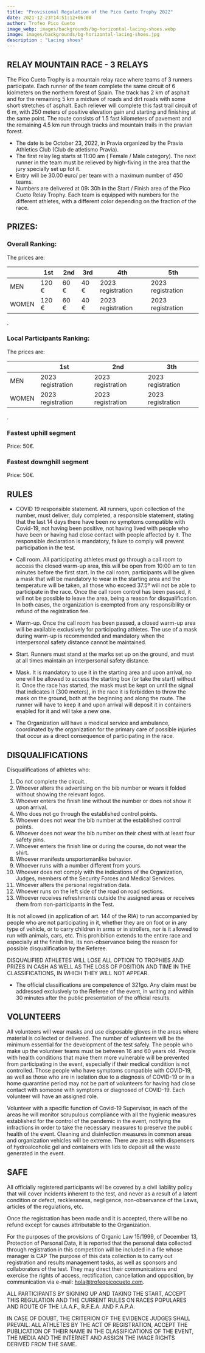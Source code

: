 ```yaml
---
title: "Provisional Regulation of the Pico Cueto Trophy 2022"
date: 2021-12-23T14:51:12+06:00
author: Trofeo Pico Cueto
image_webp: images/backgrounds/bg-horizontal-lacing-shoes.webp
image: images/backgrounds/bg-horizontal-lacing-shoes.jpg
description : "Lacing shoes"
---
```


## RELAY MOUNTAIN RACE - 3 RELAYS

The Pico Cueto Trophy is a mountain relay race where teams of 3 runners participate. Each runner of the team complete the same circuit of 6 kiolmeters on the northern forest of Spain. The track has 2 km of asphalt and for the remaining 5 km a mixture of roads and dirt roads with some short stretches of asphalt. Each reliever will complete this fast trail circuit of 6 m, with 250 meters of positive elevation gain and starting and finishing at the same point. The route consists of 1.5 fast kilometers of pavement and the remaining 4.5 km run through tracks and mountain trails in the pravian forest.

* The date is be October 23, 2022, in Pravia organized by the Pravia Athletics Club (Club de atletismo Pravia).
* The first relay leg starts st 11:00 am ( Female / Male category). The next runner in the team must be relieved by high-fiving in the area that the jury specially set up fot it. 
* Entry  will be 30.00 euro/ per team with a maximum number of 450 teams.
* Numbers are delivered at 09: 30h in the Start / Finish area of the Pico Cueto Relay Trophy.
Each team is equipped with numbers for the different athletes, with a different color depending on the fraction of the race.

## PRIZES:

###	Overall Ranking:

The prices are:

| | 1st | 2nd | 3rd | 4th | 5th | 
| --| -------- | -------- | -------- | -------- | -------- |    
| MEN | 120 €| 60 € | 40 € | 2023 registration | 2023 registration | 
| WOMEN | 120 € | 60 € | 40 € | 2023 registration | 2023 registration | 

.

###	Local Participants Ranking:

The prices are:
	
| | 1st | 2nd | 3th | 
| --| -------- | -------- | -------- |  
| MEN | 2023 registration | 2023 registration | 2023 registration |
| WOMEN | 2023 registration | 2023 registration | 2023 registration | 

.

###	Fastest uphill segment

Price: 50€.

###	Fastest downghill segment 

Price: 50€.


## RULES

* COVID 19 responsible statement. All runners, upon collection of the number, must deliver, duly completed, a responsible statement, stating that the last 14 days there have been no symptoms compatible with Covid-19, not having been positive, not having lived with people who have been or having had close contact with people affected by it. The responsible declaration is mandatory, failure to comply will prevent participation in the test.

* Call room. All participating athletes must go through a call room to access the closed warm-up area, this will be open from 10:00 am to ten minutes before the first start. In the call room, participants will be given a mask that will be mandatory to wear in the starting area and the temperature will be taken, all those who exceed 37.5º will not be able to participate in the race. Once the call room control has been passed, it will not be possible to leave the area, being a reason for disqualification. In both cases, the organization is exempted from any responsibility or refund of the registration fee.

* Warm-up. Once the call room has been passed, a closed warm-up area will be available exclusively for participating athletes. The use of a mask during warm-up is recommended and mandatory when the interpersonal safety distance cannot be maintained.

* Start. Runners must stand at the marks set up on the ground, and must at all times maintain an interpersonal safety distance.

* Mask. It is mandatory to use it in the starting area and upon arrival, no one will be allowed to access the starting box (or take the start) without it. Once the race has started, the mask must be kept on until the signal that indicates it (300 meters), in the race it is forbidden to throw the mask on the ground, both at the beginning and along the route. The runner will have to keep it and upon arrival will deposit it in containers enabled for it and will take a new one.

* The Organization will have a medical service and ambulance, coordinated by the organization for the primary care of possible injuries that occur as a direct consequence of participating in the race.

## DISQUALIFICATIONS

Disqualifications of athletes who:

1. Do not complete the circuit..
2. Whoever alters the advertising on the bib number or wears it folded without showing the relevant logos.
3. Whoever enters the finish line without the number or does not show it upon arrival.
4. Who does not go through the established control points.
5. Whoever does not wear the bib number at the established control points.
6. Whoever does not wear the bib number on their chest with at least four safety pins.
7. Whoever enters the finish line or during the course, do not wear the shirt.
8. Whoever manifests unsportsmanlike behavior.
9. Whoever runs with a number different from yours.
10. Whoever does not comply with the indications of the Organization, Judges, members of the Security Forces and Medical Services.
11. Whoever alters the personal registration data.
12. Whoever runs on the left side of the road on road sections.
13. Whoever receives refreshments outside the assigned areas or receives them from non-participants in the Test.

It is not allowed (in application of art. 144 of the RIA) to run accompanied by people who are not participating in it, whether they are on foot or in any type of vehicle, or to carry children in arms or in strollers, nor is it allowed to run with animals, cars, etc. This prohibition extends to the entire race and especially at the finish line, its non-observance being the reason for possible disqualification by the Referee.

DISQUALIFIED ATHLETES WILL LOSE ALL OPTION TO TROPHIES AND PRIZES IN CASH AS WELL AS THE LOSS OF POSITION AND TIME IN THE CLASSIFICATIONS, IN WHICH THEY WILL NOT APPEAR.

*  The official classifications are competence of 321go.
Any claim must be addressed exclusively to the Referee of the event, in writing and within 30 minutes after the public presentation of the official results.

## VOLUNTEERS  

All volunteers will wear masks and use disposable gloves in the areas where material is collected or delivered. The number of volunteers will be the minimum essential for the development of the test safely. The people who make up the volunteer teams must be between 16 and 60 years old. People with health conditions that make them more vulnerable will be prevented from participating in the event, especially if their medical condition is not controlled. Those people who have symptoms compatible with COVID-19, as well as those who are in isolation due to a diagnosis of COVID-19 or in a home quarantine period may not be part of volunteers for having had close contact with someone with symptoms or diagnosed of COVID-19. Each volunteer will have an assigned role.

Volunteer with a specific function of Covid-19 Supervisor, in each of the areas he will monitor scrupulous compliance with all the hygienic measures established for the control of the pandemic in the event, notifying the infractions in order to take the necessary measures to preserve the public health of the event. Cleaning and disinfection measures in common areas and organization vehicles will be extreme. There are areas with dispensers of hydroalcoholic gel and containers with lids to deposit all the waste generated in the event.

## SAFE

All officially registered participants will be covered by a civil liability policy that will cover incidents inherent to the test, and never as a result of a latent condition or defect, recklessness, negligence, non-observance of the Laws, articles of the regulations, etc.

Once the registration has been made and it is accepted, there will be no refund except for causes attributable to the Organization.

For the purposes of the provisions of Organic Law 15/1999, of December 13, Protection of Personal Data, it is reported that the personal data collected through registration in this competition will be included in a file whose manager is CAP The purpose of this data collection is to carry out registration and results management tasks, as well as sponsors and collaborators of the test. They may direct their communications and exercise the rights of access, rectification, cancellation and opposition, by communication via e-mail: [hola@trofeopicocueto.com](mailto:hola@trofeopicocueto.com).

 ALL PARTICIPANTS BY SIGNING UP AND TAKING THE START, ACCEPT THIS REGULATION AND THE CURRENT RULES ON RACES POPULARES AND ROUTE OF THE I.A.A.F., R.F.E.A. AND F.A.P.A.

IN CASE OF DOUBT, THE CRITERION OF THE EVIDENCE JUDGES SHALL PREVAIL.
ALL ATHLETES BY THE ACT OF REGISTRATION, ACCEPT THE PUBLICATION OF THEIR NAME IN THE CLASSIFICATIONS OF THE EVENT, THE MEDIA AND THE INTERNET AND ASSIGN THE IMAGE RIGHTS DERIVED FROM THE SAME.
